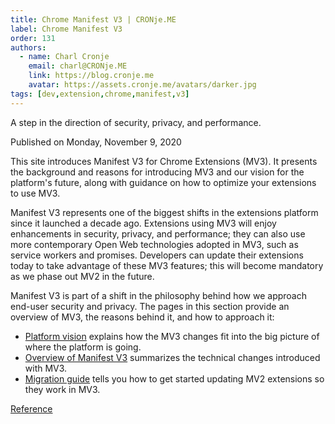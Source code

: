 ```yaml
---
title: Chrome Manifest V3 | CRONje.ME
label: Chrome Manifest V3
order: 131
authors:
  - name: Charl Cronje
    email: charl@CRONje.ME
    link: https://blog.cronje.me
    avatar: https://assets.cronje.me/avatars/darker.jpg
tags: [dev,extension,chrome,manifest,v3]
---
```

A step in the direction of security, privacy, and performance.

Published on Monday, November 9, 2020

This site introduces Manifest V3 for Chrome Extensions (MV3). It presents the background and reasons for introducing MV3 and our vision for the platform's future, along with guidance on how to optimize your extensions to use MV3.

Manifest V3 represents one of the biggest shifts in the extensions platform since it launched a decade ago. Extensions using MV3 will enjoy enhancements in security, privacy, and performance; they can also use more contemporary Open Web technologies adopted in MV3, such as service workers and promises. Developers can update their extensions today to take advantage of these MV3 features; this will become mandatory as we phase out MV2 in the future.

Manifest V3 is part of a shift in the philosophy behind how we approach end-user security and privacy. The pages in this section provide an overview of MV3, the reasons behind it, and how to approach it:

- [Platform vision](https://developer.chrome.com/docs/extensions/mv3/intro/platform-vision) explains how the MV3 changes fit into the big picture of where the platform is going.
- [Overview of Manifest V3](https://developer.chrome.com/docs/extensions/mv3/intro/mv3-overview) summarizes the technical changes introduced with MV3.
- [Migration guide](https://developer.chrome.com/docs/extensions/mv3/intro/mv3-migration) tells you how to get started updating MV2 extensions so they work in MV3.

[Reference](https://developer.chrome.com/docs/extensions/mv3/intro/) 